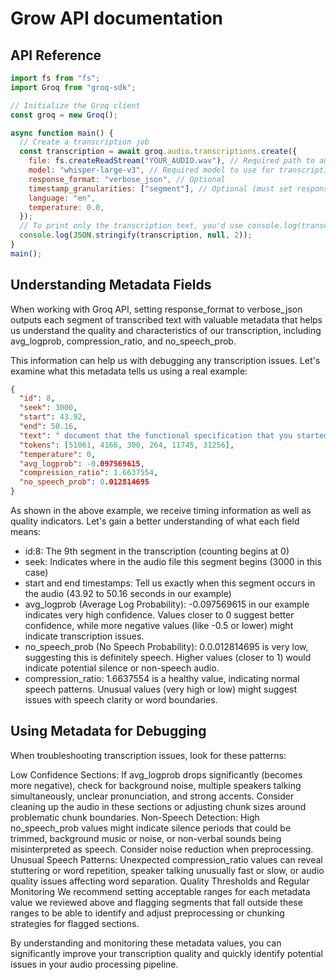 # Grow API documentation

## API Reference
```js
import fs from "fs";
import Groq from "groq-sdk";

// Initialize the Groq client
const groq = new Groq();

async function main() {
  // Create a transcription job
  const transcription = await groq.audio.transcriptions.create({
    file: fs.createReadStream("YOUR_AUDIO.wav"), // Required path to audio file - replace with your audio file!
    model: "whisper-large-v3", // Required model to use for transcription
    response_format: "verbose_json", // Optional
    timestamp_granularities: ["segment"], // Optional (must set response_format to "json" to use and can specify "word", "segment" (default), or both)
    language: "en",
    temperature: 0.0,
  });
  // To print only the transcription text, you'd use console.log(transcription.text); (here we're printing the entire transcription object to access timestamps)
  console.log(JSON.stringify(transcription, null, 2));
}
main();
```

## Understanding Metadata Fields
When working with Groq API, setting response_format to verbose_json outputs each segment of transcribed text with valuable metadata that helps us understand the quality and characteristics of our transcription, including avg_logprob, compression_ratio, and no_speech_prob.

This information can help us with debugging any transcription issues. Let's examine what this metadata tells us using a real example:

```json
{
  "id": 8,
  "seek": 3000,
  "start": 43.92,
  "end": 50.16,
  "text": " document that the functional specification that you started to read through that isn't just the",
  "tokens": [51061, 4166, 300, 264, 11745, 31256],
  "temperature": 0,
  "avg_logprob": -0.097569615,
  "compression_ratio": 1.6637554,
  "no_speech_prob": 0.012814695
}
```

As shown in the above example, we receive timing information as well as quality indicators. Let's gain a better understanding of what each field means:
- id:8: The 9th segment in the transcription (counting begins at 0)
- seek: Indicates where in the audio file this segment begins (3000 in this case)
- start and end timestamps: Tell us exactly when this segment occurs in the audio (43.92 to 50.16 seconds in our example)
- avg_logprob (Average Log Probability): -0.097569615 in our example indicates very high confidence. Values closer to 0 suggest better confidence, while more negative values (like -0.5 or lower) might indicate transcription issues.
- no_speech_prob (No Speech Probability): 0.0.012814695 is very low, suggesting this is definitely speech. Higher values (closer to 1) would indicate potential silence or non-speech audio.
- compression_ratio: 1.6637554 is a healthy value, indicating normal speech patterns. Unusual values (very high or low) might suggest issues with speech clarity or word boundaries.

## Using Metadata for Debugging
When troubleshooting transcription issues, look for these patterns:

Low Confidence Sections: If avg_logprob drops significantly (becomes more negative), check for background noise, multiple speakers talking simultaneously, unclear pronunciation, and strong accents. Consider cleaning up the audio in these sections or adjusting chunk sizes around problematic chunk boundaries.
Non-Speech Detection: High no_speech_prob values might indicate silence periods that could be trimmed, background music or noise, or non-verbal sounds being misinterpreted as speech. Consider noise reduction when preprocessing.
Unusual Speech Patterns: Unexpected compression_ratio values can reveal stuttering or word repetition, speaker talking unusually fast or slow, or audio quality issues affecting word separation.
Quality Thresholds and Regular Monitoring
We recommend setting acceptable ranges for each metadata value we reviewed above and flagging segments that fall outside these ranges to be able to identify and adjust preprocessing or chunking strategies for flagged sections.

By understanding and monitoring these metadata values, you can significantly improve your transcription quality and quickly identify potential issues in your audio processing pipeline.